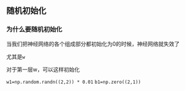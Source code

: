## 随机初始化

### 为什么要随机初始化

当我们把神经网络的各个组成部分都初始化为0的时候，神经网络就失效了

尤其是`w`

对于第一层w，可以这样初始化

`w1=np.random.randn((2,2)) * 0.01`
`b1=np.zero((2,1))`